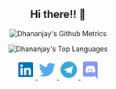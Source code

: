 <h2 align="center">Hi there!! 👋</h2>

<p align="center">
    <img width="500" 
         src="https://metrics.lecoq.io/dtan13?id=dtan13" 
         alt="Dhananjay's Github Metrics"
     />
</p >

<p align="center">
    <img width="500"
        src="https://github-readme-stats.dtan13.vercel.app/api/top-langs/?username=dtan13&langs_count=10&layout=compact&theme=tokyonight" 
        alt="Dhananjay's Top Languages"
    />
</p>

<p align="center">
    <a href="https://www.linkedin.com/in/dtan13/">
        <img src='img/linkedin.svg' alt='linkedin' height='40'>
    </a>
    <a href="https://twitter.com/_dtan13_">
        <img src='img/twitter.svg' alt='twitter' height='40'>
    </a>
    <a href="https://telegram.me/dtan13">
        <img src='img/telegram.svg' alt='telegram' height='40'>
    </a>
    <a href="https://discordapp.com/users/726159756921667716">
        <img src='img/discord.svg' alt='discord' height='40'>
    </a>
</p>
